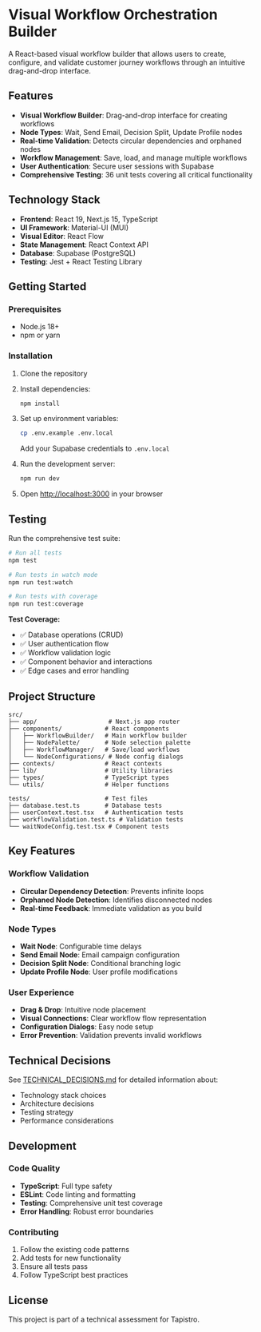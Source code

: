 # Visual Workflow Orchestration Builder

A React-based visual workflow builder that allows users to create, configure, and validate customer journey workflows through an intuitive drag-and-drop interface.

## Features

- **Visual Workflow Builder**: Drag-and-drop interface for creating workflows
- **Node Types**: Wait, Send Email, Decision Split, Update Profile nodes
- **Real-time Validation**: Detects circular dependencies and orphaned nodes
- **Workflow Management**: Save, load, and manage multiple workflows
- **User Authentication**: Secure user sessions with Supabase
- **Comprehensive Testing**: 36 unit tests covering all critical functionality

## Technology Stack

- **Frontend**: React 19, Next.js 15, TypeScript
- **UI Framework**: Material-UI (MUI)
- **Visual Editor**: React Flow
- **State Management**: React Context API
- **Database**: Supabase (PostgreSQL)
- **Testing**: Jest + React Testing Library

## Getting Started

### Prerequisites

- Node.js 18+ 
- npm or yarn

### Installation

1. Clone the repository
2. Install dependencies:
   ```bash
   npm install
   ```

3. Set up environment variables:
   ```bash
   cp .env.example .env.local
   ```
   Add your Supabase credentials to `.env.local`

4. Run the development server:
   ```bash
   npm run dev
   ```

5. Open [http://localhost:3000](http://localhost:3000) in your browser

## Testing

Run the comprehensive test suite:

```bash
# Run all tests
npm test

# Run tests in watch mode
npm run test:watch

# Run tests with coverage
npm run test:coverage
```

**Test Coverage:**
- ✅ Database operations (CRUD)
- ✅ User authentication flow
- ✅ Workflow validation logic
- ✅ Component behavior and interactions
- ✅ Edge cases and error handling

## Project Structure

```
src/
├── app/                    # Next.js app router
├── components/            # React components
│   ├── WorkflowBuilder/   # Main workflow builder
│   ├── NodePalette/       # Node selection palette
│   ├── WorkflowManager/   # Save/load workflows
│   └── NodeConfigurations/ # Node config dialogs
├── contexts/              # React contexts
├── lib/                   # Utility libraries
├── types/                 # TypeScript types
└── utils/                 # Helper functions

tests/                     # Test files
├── database.test.ts       # Database tests
├── userContext.test.tsx   # Authentication tests
├── workflowValidation.test.ts # Validation tests
└── waitNodeConfig.test.tsx # Component tests
```

## Key Features

### Workflow Validation
- **Circular Dependency Detection**: Prevents infinite loops
- **Orphaned Node Detection**: Identifies disconnected nodes
- **Real-time Feedback**: Immediate validation as you build

### Node Types
- **Wait Node**: Configurable time delays
- **Send Email Node**: Email campaign configuration
- **Decision Split Node**: Conditional branching logic
- **Update Profile Node**: User profile modifications

### User Experience
- **Drag & Drop**: Intuitive node placement
- **Visual Connections**: Clear workflow flow representation
- **Configuration Dialogs**: Easy node setup
- **Error Prevention**: Validation prevents invalid workflows

## Technical Decisions

See [TECHNICAL_DECISIONS.md](./TECHNICAL_DECISIONS.md) for detailed information about:
- Technology stack choices
- Architecture decisions
- Testing strategy
- Performance considerations

## Development

### Code Quality
- **TypeScript**: Full type safety
- **ESLint**: Code linting and formatting
- **Testing**: Comprehensive unit test coverage
- **Error Handling**: Robust error boundaries

### Contributing
1. Follow the existing code patterns
2. Add tests for new functionality
3. Ensure all tests pass
4. Follow TypeScript best practices

## License

This project is part of a technical assessment for Tapistro.
